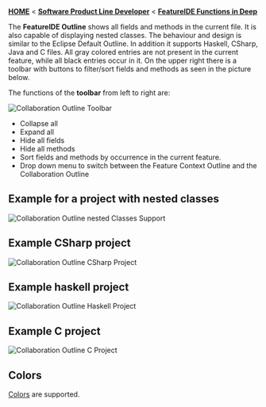 <!-- Breadcrumb -->
[**HOME**](https://github.com/FeatureIDE/FeatureIDE/wiki) < [**Software Product Line Developer**](https://github.com/FeatureIDE/FeatureIDE/wiki/Software-Product-Line-Developer) < [**FeatureIDE Functions in Deep**](https://github.com/FeatureIDE/FeatureIDE/wiki/FeatureIDE-Functions-in-Deep)

<!-- Introduction -->
The **FeatureIDE Outline** shows all fields and methods in the current file. It is also capable of displaying nested classes. 
The behaviour and design is similar to the Eclipse Default Outline. In addition it supports Haskell, CSharp, Java and C files.
All gray colored entries are not present in the current feature, while all black entries occur in it.
On the upper right there is a toolbar with buttons to filter/sort fields and methods as seen in the picture below.


<!-- Outline -->

<!-- Content -->
The functions of the **toolbar** from left to right are:       

![Collaboration Outline Toolbar](https://github.com/FeatureIDE/FeatureIDE/wiki/Assets/FeatureIDEOutline/toolbar.PNG)

* Collapse all
* Expand all
* Hide all fields
* Hide all methods
* Sort fields and methods by occurrence in the current feature.
* Drop down menu to switch between the Feature Context Outline and the Collaboration Outline

## Example for a project with nested classes
![Collaboration Outline nested Classes Support](https://github.com/FeatureIDE/FeatureIDE/wiki/Assets/FeatureIDEOutline/nestedClasses.PNG)

## Example CSharp project
![Collaboration Outline CSharp Project](https://github.com/FeatureIDE/FeatureIDE/wiki/Assets/FeatureIDEOutline/CSharp.PNG)

## Example haskell project
![Collaboration Outline Haskell Project](https://github.com/FeatureIDE/FeatureIDE/wiki/Assets/FeatureIDEOutline/haskell.PNG)

## Example C project
![Collaboration Outline C Project](https://github.com/FeatureIDE/FeatureIDE/wiki/Assets/FeatureIDEOutline/C.PNG)

## Colors

[Colors](https://github.com/FeatureIDE/FeatureIDE/wiki/Colors) are supported.





